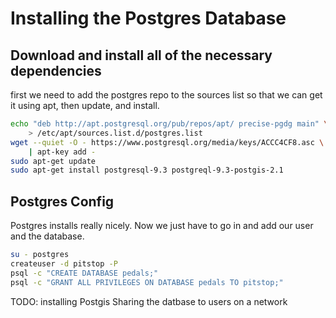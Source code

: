 Installing the Postgres Database
================================

Download and install all of the necessary dependencies
------------------------------------------------------

first we need to add the postgres repo to the sources list so that we
can get it using apt, then update, and install.

```sh
echo "deb http://apt.postgresql.org/pub/repos/apt/ precise-pgdg main" \
	> /etc/apt/sources.list.d/postgres.list
wget --quiet -O - https://www.postgresql.org/media/keys/ACCC4CF8.asc \
	| apt-key add -
sudo apt-get update
sudo apt-get install postgresql-9.3 postgreql-9.3-postgis-2.1
```

Postgres Config
---------------

Postgres installs really nicely. Now we just have to go in and add our user and the database.

```sh
su - postgres
createuser -d pitstop -P
psql -c "CREATE DATABASE pedals;"
psql -c "GRANT ALL PRIVILEGES ON DATABASE pedals TO pitstop;"

```


TODO:
installing Postgis
Sharing the datbase to users on a network

